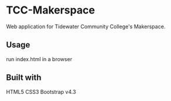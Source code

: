 # TCC-Makerspace
Web application for Tidewater Community College's Makerspace. 
## Usage
run index.html in a browser
## Built with
HTML5
CSS3
Bootstrap v4.3


